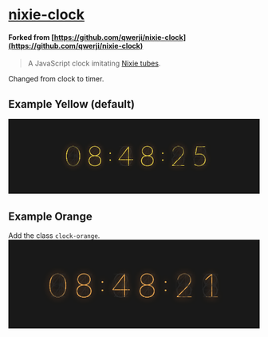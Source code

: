# [nixie-clock](http://test.bentswanson.com/nixie)

#### Forked from [https://github.com/qwerji/nixie-clock](https://github.com/qwerji/nixie-clock)


> A JavaScript clock imitating [Nixie tubes](https://en.wikipedia.org/wiki/Nixie_tube).

Changed from clock to timer.

## Example Yellow (default)
![Yellow Nixie clock](screenshots/yellow.png "Yellow Nixie clock")

## Example Orange
Add the class `clock-orange`.
![Orange Nixie clock](screenshots/orange.png "Orange Nixie clock")
